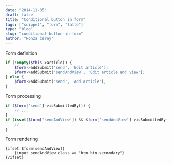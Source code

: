 ```yaml
---
date: "2014-11-05"
draft: false
title: "Conditional button in form"
tags: ["snippet", "form", "latte"]
type: "blog"
slug: "conditional-button-in-form"
author: "Honza Černý"
---
```


Form definition

```php
if (!empty($this->article)) {
	$form->addSubmit('send', 'Edit article');
	$form->addSubmit('sendAndView', 'Edit article and view');
} else {
	$form->addSubmit('send', 'Add article');
}
```

Form processing

```php
if ($form['send']->isSubmittedBy()) {
	// ...
}
if (isset($form['sendAndView']) && $form['sendAndView']->isSubmittedBy()) {
	// ...
}
```

Form rendering

```latte
{ifset $form[sendAndView]}
	{input sendAndView class => "btn btn-secondary"}
{/ifset}
```
